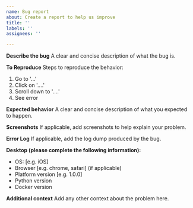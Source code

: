 ```yaml
---
name: Bug report
about: Create a report to help us improve
title: ''
labels: ''
assignees: ''

---
```


**Describe the bug**
A clear and concise description of what the bug is.

**To Reproduce**
Steps to reproduce the behavior:
1. Go to '...'
2. Click on '....'
3. Scroll down to '....'
4. See error

**Expected behavior**
A clear and concise description of what you expected to happen.

**Screenshots**
If applicable, add screenshots to help explain your problem.

**Error Log**
If applicable, add the log dump produced by the bug.

**Desktop (please complete the following information):**
 - OS: [e.g. iOS]
 - Browser [e.g. chrome, safari] (if applicable)
 - Platform version [e.g. 1.0.0]
 - Python version
 - Docker version


**Additional context**
Add any other context about the problem here.
